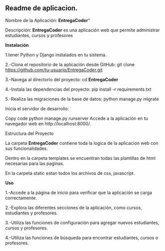 ## Readme de aplicacion.
Nombre de la Aplicación: **EntregaCoder**"

Descripción: **EntregaCoder** es una aplicación web que permite administrar estudiantes, cursos y profesores 

**Instalación**

1.tener Python y Django instalados en tu sistema.

2.-Clona el repositorio de la aplicación desde GitHub: git clone https://github.com/tu-usuario/EntregaCoder.git

3.-Navega al directorio del proyecto: cd **EntregaCoder**

4.-Instala las dependencias del proyecto: pip install -r requirements.txt

5.-Realiza las migraciones de la base de datos: python manage.py migrate

Inicia el servidor de desarrollo:

Copy code python manage.py runserver Accede a la aplicación en tu navegador web en http://localhost:8000/.

Estructura del Proyecto

La carpeta **EntregaCoder** contiene toda la logica de la aplicacion web con sus funcionalidades.

Dentro en la carpeta templates se encuentran todas las plantillas de html necesarias para las paginas.

En la carpeta static estan todos los archivos de css, javascript.


**Uso**

1.-Accede a la página de inicio para verificar que la aplicación se carga correctamente.

2.-Explora las diferentes secciones de la aplicación, como cursos, estudiantes y profesores.

3.-Utiliza las funciones de configuración para agregar nuevos estudiantes, cursos y profesores.

4.-Utiliza las funciones de búsqueda para encontrar estudiantes, cursos o profesores.